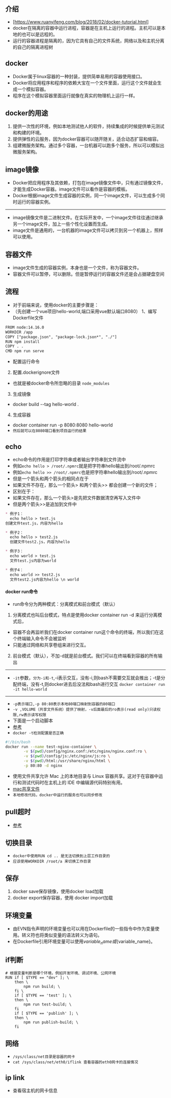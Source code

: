 ## 介绍
* [https://www.ruanyifeng.com/blog/2018/02/docker-tutorial.html]
* docker在隔离的容器中运行进程，容器是在主机上运行的进程。主机可以是本地的也可以是远程的。
* 运行的容器进程是隔离的，因为它具有自己的文件系统，网络以及和主机分离的自己的隔离进程树

## docker
* Docker属于linux容器的一种封装，提供简单易用的容器使用接口。
* Docker将应用程序和程序的依赖大宝在一个文件里面，运行这个文件就会生成一个模拟容器。
* 程序在这个模拟容器里面运行就像在真实的物理机上运行一样。

## docker的用途
1. 提供一次性的环境，例如本地测试他人的软件，持续集成的时候提供单元测试和构建的环境。
2. 提供弹性的云服务，因为docker容器可以随开随关，适合动态扩容和缩容。
3. 组建微服务架构。通过多个容器，一台机器可以跑多个服务，所以可以模拟出微服务架构。

## image镜像
* Docker把应用程序及其依赖，打包在image镜像文件中，只有通过镜像文件，才能生成Docker容器。image文件可以看作是容器的模板。
* Docker根据image文件生成容器的实例，同一个image文件，可以生成多个同时运行的容器实例。
---
* image镜像文件是二进制文件。在实际开发中，一个image文件往往通过继承另一个image文件，加上一些个性化设置而生成。
* image文件是通用的，一台机器的image文件可以拷贝到另一个机器上，照样可以使用。

## 容器文件
* image文件生成的容器实例，本身也是一个文件，称为容器文件。
* 容器文件可以暂停，可以删除。但是暂停运行的容器文件还是会占据硬盘空间

## 流程
* 对于前端来说，使用docker的主要步骤是：
* （先创建一个vue项目hello-world,端口采用vue默认端口8080）
1、编写Dockerfile文件
````html
FROM node:14.16.0
WORKDIR /app
COPY ["package.json", "package-lock.json*", "./"]
RUN npm install
COPY . .
CMD npm run serve
````
* 配置运行命令
2. 配置.dockerignore文件
* 也就是被docker命令所忽略的目录
`node_modules`
3. 生成镜像
* docker build --tag hello-world .
4. 生成容器
* docker container run -p 8080:8080 hello-world
* `然后就可以在8080端口看到项目运行的结果`

## echo
* echo命令的作用是打印字符串或者输出字符串到文件流中
* 例如`echo hello > /root/.npmrc`就是把字符串hello输出到/root/.npmrc
* 例如`echo hello >> /root/.npmrc`也是把字符串hello输出到/root/.npmrc
* 但是一个箭头和两个箭头的相同点在于
* 如果文件不存在，那么一个箭头> 和两个箭头>> 都会创建一个新的文件；
* 区别在于：
* 如果文件存在，那么一个箭头>是先把文件数据清空再写入文件中
* 但是两个箭头>>是追加到文件中
```markdown
* 例子1：
  echo hello > test.js
创建文件test.js，内容为hello

* 例子2：
  echo hello > test2.js
  创建文件test2.js，内容为hello

* 例子3：
  echo world > test.js
  文件test.js内容为world

* 例子4：
  echo world >> test2.js
  文件test2.js内容为hello \n world
```

#### docker run命令
* run命令分为两种模式：分离模式和前台模式（默认）
1. 分离模式也叫后台模式，特点是使用docker container run -d 来运行分离模式后，
* 容器不会再监听我们在docker container run这个命令的终端，所以我们在这个终端输入命令不会被监听
* 只能通过网络和共享卷组来进行交互。
2. 前台模式（默认），不加-d就是前台模式。我们可以在终端看到容器的所有输出
---
* `-it`参数，`分为-i和-t`,-i表示交互，没有-i,则bash不需要交互就会推出；-t是分配终端，没有-t,则docker进去后没法和bash进行交互
`docker container run -it hello-world`
---
* `-p表示端口,-p 80:80表示本地80端口映射到容器的80端口`
 * `-v ,VOLUME（共享文件系统）提供了映射，-v后面最后的ro表示(read only)只读权限,rw表示读写权限`
* 下面是一个启动脚本
* [参考]("https://docs.docker.com/engine/reference/run/")
* `docker -t检测配置是否正确`
```bash
#!/bin/bash
docker run --name test-nginx-container \
        -v $(pwd)/config/nginx.conf:/etc/nginx/nginx.conf:ro \
        -v $(pwd)/config/js:/etc/nginx/js:ro \
        -v $(pwd)/html:/usr/share/nginx/html \
        -p 80:80 -d nginx
```

* 使用文件共享允许 Mac 上的本地目录与 Linux 容器共享。这对于在容器中运行和测试代码时在主机上的 IDE 中编辑源代码特别有用。
* [mac共享文件]("https://docs.docker.com/desktop/mac/")
* `本地修改代码，docker中运行的服务也可以同步修改`

## pull超时
* [参考]("https://www.cnblogs.com/ygh1229/p/6549062.html")

## 切换目录
* `docker中使用RUN cd .. 是无法切换到上层工作目录的`
* `应该使用WORKDIR /root/a 来切换工作目录`


## 保存
1. docker save保存镜像，使用docker load加载
2. docker export保存容器，使用 docker import加载

## 环境变量
* 由EVN指令声明的环境变量也可以用在Dockerfile的一些指令中作为变量使用。转义符也将类似变量的语法转义为语句。
* 在Dockerfile引用环境变量可以使用$variable_name或${variable_name}。

## if判断
```text
# 根据变量判断是哪个环境，例如开发环境、调试环境、公网环境
RUN if [ $TYPE == "dev" ]; \
    then \
        npm run build; \
    fi \
    if [ $TYPE == 'test' ]; \
    then \
        npm run test-build; \
    fi
    if [ $TYPE == 'publish' ]; \
    then \
        npm run publish-build; \
    fi
```

## 网络
* `/sys/class/net目录是容器的网卡`
* `cat /sys/class/net/eth0/iflink 查看容器的eth0网卡的连接情况`

## ip link
* 查看宿主机的网卡信息

